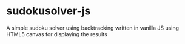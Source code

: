 # sudokusolver-js
A simple sudoku solver using backtracking written in vanilla JS using HTML5 canvas for displaying the results
